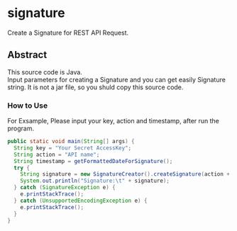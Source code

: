 signature
=========
Create a Signature for REST API Request.

Abstract
--------
This source code is Java.  
Input parameters for creating a Signature and you can get easily Signature string. 
It is not a jar file, so you shuld copy this source code.

### How to Use
For Exsample, Please input your key, action and timestamp, after run the program.
```java
public static void main(String[] args) {
  String key = "Your Secret AccessKey";
  String action = "API name";
  String timestamp = getFormattedDateForSignature();
  try {
    String signature = new SignatureCreator().createSignature(action + timestamp, key);
    System.out.println("Signature:\t" + signature);
  } catch (SignatureException e) {
    e.printStackTrace();
  } catch (UnsupportedEncodingException e) {
    e.printStackTrace();
  }
}
```
